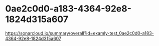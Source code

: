 # 0ae2c0d0-a183-4364-92e8-1824d315a607
https://sonarcloud.io/summary/overall?id=examly-test_0ae2c0d0-a183-4364-92e8-1824d315a607
